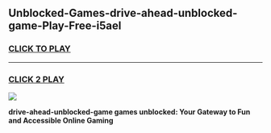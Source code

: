 
## Unblocked-Games-drive-ahead-unblocked-game-Play-Free-i5ael
<h3>
<a href="https://premium76.site?title=drive-ahead-unblocked-game&ref=22A">CLICK TO PLAY</a></h3>
<hr>

<h3>
<a href="https://premium76.site?title=drive-ahead-unblocked-game&ref=22A">CLICK 2 PLAY</a>
  
</h3>

<a href="https://premium76.site?title=drive-ahead-unblocked-game&ref=22A"><img src="https://clearcache.store/games.png"></a>


**drive-ahead-unblocked-game games unblocked: Your Gateway to Fun and Accessible Online Gaming**
